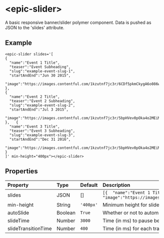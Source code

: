 # \<epic-slider\>

A basic responsive banner/slider polymer component. Data is pushed as JSON to the 'slides' attribute.

## Example

```
<epic-slider slides='[
{
  "name":"Event 1 Title",
  "teaser":"Event Subheading",
  "slug":"example-event-slug-1",
  "startAndEnd":"Jun 30 2015",
  "image":"https://images.contentful.com/1kzutnf7jc3r/6CDf5pkmCkygA6o086w6oE/a677c05dd7885ac9eae599a4ca664d14/hiking.jpg"
},
{
  "name":"Event 2 Title",
  "teaser":"Event 2 Subheading",
  "slug":"example-event-slug-2",
  "startAndEnd":"Jul 3 2015",
  "image":"https://images.contentful.com/1kzutnf7jc3r/5bpHVev0pOka4o2MEiMSWw/185ada80eb8228e016cd62fae7f1e695/cycle.jpg"
},   {
  "name":"Event 3 Title",
  "teaser":"Event 3 Subheading",
  "slug":"example-event-slug-3",
  "startAndEnd":"Dec 31 2016",
  "image":"https://images.contentful.com/1kzutnf7jc3r/5bpHVev0pOka4o2MEiMSWw/185ada80eb8228e016cd62fae7f1e695/cycle.jpg"
}
]' min-height="400px"></epic-slider>
```

## Properties

| Property   	  | Type  	| Default  	 | Description  	 |
| :---	          | :---	    | :---	       | :---	             |
| slides   	    | JSON  	| []  	| `[{  "name":"Event 1 Title",  "teaser":"Event Subheading",  "slug":"example-event-slug-1",  "startAndEnd":"Jun 30 2015",  "image":"https://images.contentful.com/1kzutnf7jc3r/6CDf5pkmCkygA6o086w6oE/a677c05dd7885ac9eae599a4ca664d14/hiking.jpg"}]`  	|
| min-height  	| String  	| `'400px'`  	| Minimum height for slides  	|
| autoSlide  	  | Boolean  	| `True`  	| Whether or not to automatically slide between slides  	|
| slideTime  	  | Number  	| `3000`  	| Time (in ms) to pause between changing slides  	|
| slideTransitionTime  	| Number  	| `400`  	| Time (in ms) for each transition to take  	|
